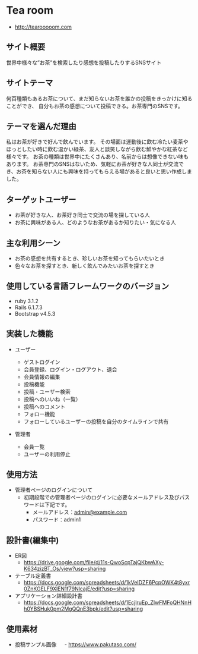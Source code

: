 # Tea room
 - http://tearooooom.com 

## サイト概要
世界中様々な”お茶”を検索したり感想を投稿したりするSNSサイト

## サイトテーマ
何百種類もあるお茶について、まだ知らないお茶を誰かの投稿をきっかけに知ることができ、
自分もお茶の感想について投稿できる。お茶専門のSNSです。

## テーマを選んだ理由
私はお茶が好きで好んで飲んでいます。
その場面は運動後に飲む冷たい麦茶やほっとしたい時に飲む温かい緑茶、友人と談笑しながら飲む鮮やかな紅茶など様々です。
お茶の種類は世界中にたくさんあり、名前からは想像できない味もあります。
お茶専門のSNSはないため、気軽にお茶が好きな人同士が交流でき、お茶を知らない人にも興味を持ってもらえる場があると良いと思い作成しました。

## ターゲットユーザー
- お茶が好きな人、お茶好き同士で交流の場を探している人
- お茶に興味がある人、どのようなお茶があるか知りたい・気になる人

## 主な利用シーン
- お茶の感想を共有するとき、珍しいお茶を知ってもらいたいとき
- 色々なお茶を探すとき、新しく飲んでみたいお茶を探すとき

## 使用している言語フレームワークのバージョン
 - ruby 3.1.2
 - Rails 6.1.7.3
 - Bootstrap v4.5.3

## 実装した機能
* ユーザー
  - ゲストログイン
  - 会員登録、ログイン・ログアウト、退会
  - 会員情報の編集
  - 投稿機能
  - 投稿・ユーザー検索
  - 投稿へのいいね（一覧）
  - 投稿へのコメント
  - フォロー機能
  - フォローしているユーザーの投稿を自分のタイムラインで共有

* 管理者
  - 会員一覧
  - ユーザーの利用停止

## 使用方法
* 管理者ページのログインについて
  - 初期段階での管理者ページのログインに必要なメールアドレス及びパスワードは下記です。
    - メールアドレス：admin@example.com
    - パスワード：admin1

## 設計書(編集中)
* ER図
   - https://drive.google.com/file/d/11s-QwoScpTajQKbwAXy-K634zizBT_Os/view?usp=sharing
* テーブル定義書
   - https://docs.google.com/spreadsheets/d/1kVeIDZF6PcpOWK4t8yxr0ZnKGELF9XlEN1f79NlcajE/edit?usp=sharing
* アプリケーション詳細設計書
   - https://docs.google.com/spreadsheets/d/1EcjlruEp_ZlwFMFoQHNnHh0YBSHuk0pm2MgQQnE3bpk/edit?usp=sharing

## 使用素材
* 投稿サンプル画像
　 - https://www.pakutaso.com/
